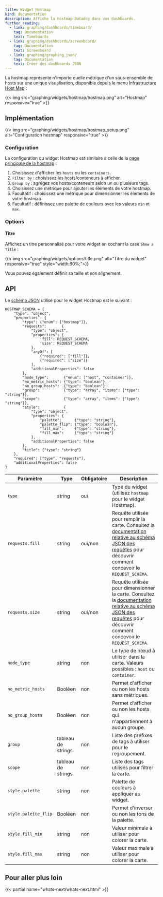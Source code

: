 ```yaml
---
title: Widget Hostmap
kind: documentation
description: Affiche la hostmap Datadog dans vos dashboards.
further_reading:
  - link: graphing/dashboards/timeboard/
    tag: Documentation
    text: Timeboards
  - link: graphing/dashboards/screenboard/
    tag: Documentation
    text: Screenboard
  - link: graphing/graphing_json/
    tag: Documentation
    text: Créer des dashboards JSON
---
```

La hostmap représente n'importe quelle métrique d'un sous-ensemble de hosts sur une unique visualisation, disponible depuis le menu [Infrastructure Host Map][1] :

{{< img src="graphing/widgets/hostmap/hostmap.png" alt="Hostmap" responsive="true" >}}

## Implémentation

{{< img src="graphing/widgets/hostmap/hostmap_setup.png" alt="Configuration hostmap" responsive="true" >}}

### Configuration

La configuration du widget Hostmap est similaire à celle de la [page principale de la hostmap][1] :

1. Choisissez d'afficher les `hosts` ou les `containers`.
2. `Filter by` : choisissez les hosts/conteneurs à afficher.
3. `Group by` : agrégez vos hosts/conteneurs selon un ou plusieurs tags.
4. Choisissez une métrique pour ajouter les éléments de votre hostmap.
5. Facultatif : choisissez une métrique pour dimensionner les éléments de votre hostmap.
6. Facultatif : définissez une palette de couleurs avec les valeurs `min` et `max`.

### Options
#### Titre

Affichez un titre personnalisé pour votre widget en cochant la case `Show a Title` :

{{< img src="graphing/widgets/options/title.png" alt="Titre du widget" responsive="true" style="width:80%;">}}

Vous pouvez également définir sa taille et son alignement.

## API


Le [schéma JSON][2] utilisé pour le widget Hostmap est le suivant :

```
HOSTMAP_SCHEMA = {
    "type": "object",
    "properties": {
        "type": {"enum": ["hostmap"]},
        "requests":       {
            "type": "object",
            "properties": {
                'fill': REQUEST_SCHEMA,
                'size': REQUEST_SCHEMA
            },
            "anyOf": [
                {"required": ["fill"]},
                {"required": ["size"]}
            ],
            "additionalProperties": false
        },
        "node_type":       {"enum": ["host", "container"]},
        "no_metric_hosts": {"type": "boolean"},
        "no_group_hosts":  {"type": "boolean"},
        "group":           {"type": "array", "items": {"type": "string"}},
        "scope":           {"type": "array", "items": {"type": "string"}},
        "style":           {
            "type": "object",
            "properties": {
                "palette":      {"type": "string"},
                "palette_flip": {"type": "boolean"},
                "fill_min":     {"type": "string"},
                "fill_max":     {"type": "string"}
            },
            "additionalProperties": false
        },
        "title": {"type": "string"}
    },
    "required": ["type", "requests"],
    "additionalProperties": false
}
```

| Paramètre            | Type             | Obligatoire | Description                                                                                                                      |
| ------               | -----            | -----    | --------                                                                                                                         |
| `type`               | string           | oui      | Type du widget (utilisez `hostmap` pour le widget Hostmap).                                                                       |
| `requests.fill`      | string           | oui/non   | Requête utilisée pour remplir la carte. Consultez la [documentation relative au schéma JSON des requêtes][3] pour découvrir comment concevoir le `REQUEST_SCHEMA`. |
| `requests.size`      | string           | oui/non   | Requête utilisée pour dimensionner la carte. Consultez la [documentation relative au schéma JSON des requêtes][3] pour découvrir comment concevoir le `REQUEST_SCHEMA`. |
| `node_type`          | string             | non       | Le type de nœud à utiliser dans la carte. Valeurs possibles : `host` ou `container`.                                                 |
| `no_metric_hosts`    | Booléen          | non       | Permet d'afficher ou non les hosts sans métriques.                                                                                       |
| `no_group_hosts`     | Booléen          | non       | Permet d'afficher ou non les hosts qui n'appartiennent à aucun groupe.                                                                             |
| `group`              | tableau de strings | non       | Liste des préfixes de tags à utiliser pour le regroupement.                                                                                                |
| `scope`              | tableau de strings | non       | Liste des tags utilisés pour filtrer la carte.                                                                                             |
| `style.palette`      | string           | non       | Palette de couleurs à appliquer au widget.                                                                                            |
| `style.palette_flip` | Booléen          | non       | Permet d'inverser ou non les tons de la palette.                                                                                               |
| `style.fill_min`     | string           | non       | Valeur minimale à utiliser pour colorer la carte.                                                                                               |
| `style.fill_max`     | string           | non       | Valeur maximale à utiliser pour colorer la carte.                                                                                               |



## Pour aller plus loin

{{< partial name="whats-next/whats-next.html" >}}

[1]: /fr/graphing/infrastructure/hostmap
[2]: /fr/graphing/graphing_json/widget_json
[3]: /fr/graphing/graphing_json/request_json